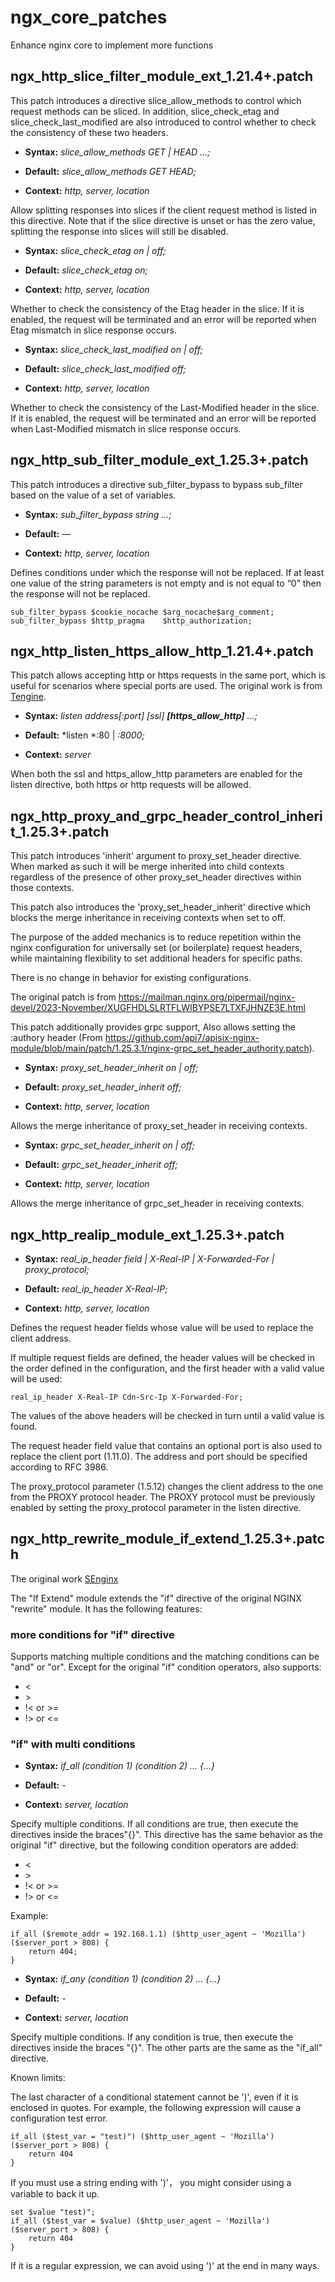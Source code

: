 # ngx_core_patches

Enhance nginx core to implement more functions

## ngx_http_slice_filter_module_ext_1.21.4+.patch

This patch introduces a directive slice_allow_methods to control which request methods can be sliced. In addition, slice_check_etag and slice_check_last_modified are also introduced to control whether to check the consistency of these two headers.

* **Syntax:** *slice_allow_methods GET | HEAD ...;*

* **Default:** *slice_allow_methods GET HEAD;*

* **Context:** *http, server, location*

Allow splitting responses into slices if the client request method is listed in this directive. Note that if the slice directive is unset or has the zero value, splitting the response into slices will still be disabled.

* **Syntax:** *slice_check_etag on | off;*

* **Default:** *slice_check_etag on;*

* **Context:** *http, server, location*

Whether to check the consistency of the Etag header in the slice. If it is enabled, the request will be terminated and an error will be reported when Etag mismatch in slice response occurs.

* **Syntax:** *slice_check_last_modified on | off;*

* **Default:** *slice_check_last_modified off;*

* **Context:** *http, server, location*

Whether to check the consistency of the Last-Modified header in the slice. If it is enabled, the request will be terminated and an error will be reported when Last-Modified mismatch in slice response occurs.

## ngx_http_sub_filter_module_ext_1.25.3+.patch

This patch introduces a directive sub_filter_bypass to bypass sub_filter based on the value of a set of variables.

* **Syntax:** *sub_filter_bypass string ...;*

* **Default:** *—*

* **Context:** *http, server, location*

Defines conditions under which the response will not be replaced. If at least one value of the string parameters is not empty and is not equal to “0” then the response will not be replaced.

```
sub_filter_bypass $cookie_nocache $arg_nocache$arg_comment;
sub_filter_bypass $http_pragma    $http_authorization;
```

## ngx_http_listen_https_allow_http_1.21.4+.patch

This patch allows accepting http or https requests in the same port, which is useful for scenarios where special ports are used. The original work is from [Tengine](https://github.com/alibaba/tengine).

* **Syntax:** *listen address[:port] [ssl] **[https_allow_http]** ...;*

* **Default:** *listen *:80 | *:8000;*

* **Context:** *server*

When both the ssl and https_allow_http parameters are enabled for the listen directive, both https or http requests will be allowed.

## ngx_http_proxy_and_grpc_header_control_inherit_1.25.3+.patch

This patch introduces 'inherit' argument to proxy_set_header
directive. When marked as such it will be merge inherited into child
contexts regardless of the presence of other proxy_set_header
directives within those contexts.

This patch also introduces the 'proxy_set_header_inherit' directive
which blocks the merge inheritance in receiving contexts when set to off.

The purpose of the added mechanics is to reduce repetition within the
nginx configuration for universally set (or boilerplate) request
headers, while maintaining flexibility to set additional headers for
specific paths.

There is no change in behavior for existing configurations.

The original patch is from https://mailman.nginx.org/pipermail/nginx-devel/2023-November/XUGFHDLSLRTFLWIBYPSE7LTXFJHNZE3E.html

This patch additionally provides grpc support, Also allows setting the :authory header (From https://github.com/api7/apisix-nginx-module/blob/main/patch/1.25.3.1/nginx-grpc_set_header_authority.patch).

* **Syntax:** *proxy_set_header_inherit on | off;*

* **Default:** *proxy_set_header_inherit off;*

* **Context:** *http, server, location*

Allows the merge inheritance of proxy_set_header in receiving contexts.

* **Syntax:** *grpc_set_header_inherit on | off;*

* **Default:** *grpc_set_header_inherit off;*

* **Context:** *http, server, location*

Allows the merge inheritance of grpc_set_header in receiving contexts.

## ngx_http_realip_module_ext_1.25.3+.patch

* **Syntax:** *real_ip_header field | X-Real-IP | X-Forwarded-For | proxy_protocol;*

* **Default:** *real_ip_header X-Real-IP;*

* **Context:** *http, server, location*

Defines the request header fields whose value will be used to replace the client address. 

If multiple request fields are defined, the header values ​​will be checked in the order defined in the configuration, and the first header with a valid value will be used:

```
real_ip_header X-Real-IP Cdn-Src-Ip X-Forwarded-For;
```
The values ​​of the above headers will be checked in turn until a valid value is found.

The request header field value that contains an optional port is also used to replace the client port (1.11.0). The address and port should be specified according to RFC 3986.

The proxy_protocol parameter (1.5.12) changes the client address to the one from the PROXY protocol header. The PROXY protocol must be previously enabled by setting the proxy_protocol parameter in the listen directive.

## ngx_http_rewrite_module_if_extend_1.25.3+.patch

The original work [SEnginx](https://github.com/NeusoftSecurity/SEnginx)

The "If Extend" module extends the "if" directive of the original NGINX "rewrite" module. It has the following features:

### more conditions for "if" directive

Supports matching multiple conditions and the matching conditions can be "and" or "or".
Except for the original "if" condition operators, also supports:
* <
* \>
* !< or >=
* !> or <=

### "if" with multi conditions

* **Syntax:** *if_all (condition 1) (condition 2) ... {...}*

* **Default:** *-*

* **Context:** *server, location*

Specify multiple conditions. If all conditions are true, then execute the directives inside the braces"{}". This directive has the same behavior as the original "if" directive, but the following condition operators are added:
* <
* \>
* !< or >=
* !> or <=

Example:
```
if_all ($remote_addr = 192.168.1.1) ($http_user_agent ~ 'Mozilla') ($server_port > 808) {
    return 404;
}
```

* **Syntax:** *if_any (condition 1) (condition 2) ... {...}*

* **Default:** *-*

* **Context:** *server, location*

Specify multiple conditions. If any condition is true, then execute the directives inside the braces "{}". The other parts are the same as the "if_all" directive.

Known limits: 

The last character of a conditional statement cannot be ')', even if it is enclosed in quotes. For example, the following expression will cause a configuration test error.
```
if_all ($test_var = "test)") ($http_user_agent ~ 'Mozilla') ($server_port > 808) {
    return 404
}
```
If you must use a string ending with ')'， you might consider using a variable to back it up.
```
set $value "test)";
if_all ($test_var = $value) ($http_user_agent ~ 'Mozilla') ($server_port > 808) {
    return 404
}
```
If it is a regular expression, we can avoid using ')' at the end in many ways.